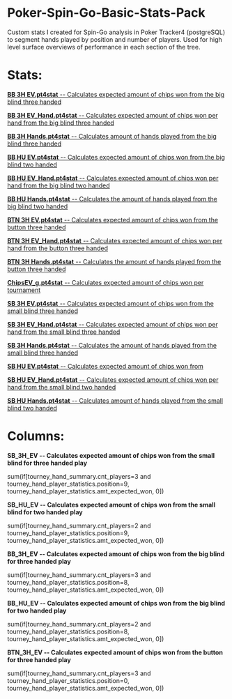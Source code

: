 # Poker-Spin-Go-Basic-Stats-Pack
Custom stats I created for Spin-Go analysis in Poker Tracker4 (postgreSQL) to segment hands played by position and number of players. Used for high level surface overviews of performance in each section of the tree.

# Stats:


<a href="https://github.com/erikw425/Poker-Spin-Go-Stats-Pack/blob/master/BB%203H%20EV.pt4stat"><b>BB 3H EV.pt4stat</b> -- Calculates expected amount of chips won from the big blind three handed</a>

<a href="https://github.com/erikw425/Poker-Spin-Go-Stats-Pack/blob/master/BB%203H%20EV_Hand.pt4stat"><b>BB 3H EV_Hand.pt4stat</b> -- Calculates expected amount of chips won per hand from the big blind three handed</a>

<a href="https://github.com/erikw425/Poker-Spin-Go-Stats-Pack/blob/master/BB%203H%20Hands.pt4stat"><b>BB 3H Hands.pt4stat</b> -- Calculates amount of hands played from the big blind three handed</a>

<a href="https://github.com/erikw425/Poker-Spin-Go-Stats-Pack/blob/master/BB%20HU%20EV.pt4stat"><b>BB HU EV.pt4stat</b> -- Calculates expected amount of chips won from the big blind two handed</a>

<a href="https://github.com/erikw425/Poker-Spin-Go-Stats-Pack/blob/master/BB%20HU%20EV_Hand.pt4stat"><b>BB HU EV_Hand.pt4stat</b> -- Calculates expected amount of chips won per hand from the big blind two handed</a>

<a href="https://github.com/erikw425/Poker-Spin-Go-Stats-Pack/blob/master/BB%20HU%20Hands.pt4stat"><b>BB HU Hands.pt4stat</b> -- Calculates the amount of hands played from the big blind two handed</a>

<a href="https://github.com/erikw425/Poker-Spin-Go-Stats-Pack/blob/master/BTN%203H%20EV.pt4stat"><b>BTN 3H EV.pt4stat</b> -- Calculates expected amount of chips won from the button three handed</a>

<a href="https://github.com/erikw425/Poker-Spin-Go-Stats-Pack/blob/master/BTN%203H%20EV_Hand.pt4stat"><b>BTN 3H EV_Hand.pt4stat</b> -- Calculates expected amount of chips won per hand from the button three handed</a>

<a href="https://github.com/erikw425/Poker-Spin-Go-Stats-Pack/blob/master/BTN%203H%20Hands.pt4stat"><b>BTN 3H Hands.pt4stat</b> -- Calculates the amount of hands played from the button three handed</a>

<a href="https://github.com/erikw425/Poker-Spin-Go-Stats-Pack/blob/master/ChipsEV_g.pt4stat"><b>ChipsEV_g.pt4stat</b> -- Calculates expected amount of chips won per tournament</a>

<a href="https://github.com/erikw425/Poker-Spin-Go-Stats-Pack/blob/master/SB%203H%20EV.pt4stat"><b>SB 3H EV.pt4stat</b> -- Calculates expected amount of chips won from the small blind three handed</a>

<a href="https://github.com/erikw425/Poker-Spin-Go-Stats-Pack/blob/master/SB%203H%20EV_Hand.pt4stat"><b>SB 3H EV_Hand.pt4stat</b> -- Calculates expected amount of chips won per hand from the small blind three handed</a>

<a href="https://github.com/erikw425/Poker-Spin-Go-Stats-Pack/blob/master/SB%203H%20Hands.pt4stat"><b>SB 3H Hands.pt4stat</b> -- Calculates the amount of hands played from the small blind three handed</a>

<a href="https://github.com/erikw425/Poker-Spin-Go-Stats-Pack/blob/master/SB%20HU%20EV.pt4stat"><b>SB HU EV.pt4stat</b> -- Calculates expected amount of chips won from</a>

<a href="https://github.com/erikw425/Poker-Spin-Go-Stats-Pack/blob/master/SB%20HU%20EV_Hand.pt4stat"><b>SB HU EV_Hand.pt4stat</b> -- Calculates expected amount of chips won per hand from the small blind two handed</a>

<a href="https://github.com/erikw425/Poker-Spin-Go-Stats-Pack/blob/master/SB%20HU%20Hands.pt4stat"><b>SB HU Hands.pt4stat</b> -- Calculates amount of hands played from the small blind two handed</a>

# Columns:

<b>SB_3H_EV -- Calculates expected amount of chips won from the small blind for three handed play</b>

sum(if[tourney_hand_summary.cnt_players=3 and tourney_hand_player_statistics.position=9, tourney_hand_player_statistics.amt_expected_won, 0])

<b>SB_HU_EV -- Calculates expected amount of chips won from the small blind for two handed play</b>

sum(if[tourney_hand_summary.cnt_players=2 and tourney_hand_player_statistics.position=9, tourney_hand_player_statistics.amt_expected_won, 0])

<b>BB_3H_EV -- Calculates expected amount of chips won from the big blind for three handed play </b>

sum(if[tourney_hand_summary.cnt_players=3 and tourney_hand_player_statistics.position=8, tourney_hand_player_statistics.amt_expected_won, 0])

<b>BB_HU_EV -- Calculates expected amount of chips won from the big blind for two handed play</b>

sum(if[tourney_hand_summary.cnt_players=2 and tourney_hand_player_statistics.position=8, tourney_hand_player_statistics.amt_expected_won, 0])

<b>BTN_3H_EV -- Calculates expected amount of chips won from the button for three handed play</b>

sum(if[tourney_hand_summary.cnt_players=3 and tourney_hand_player_statistics.position=0, tourney_hand_player_statistics.amt_expected_won, 0])
